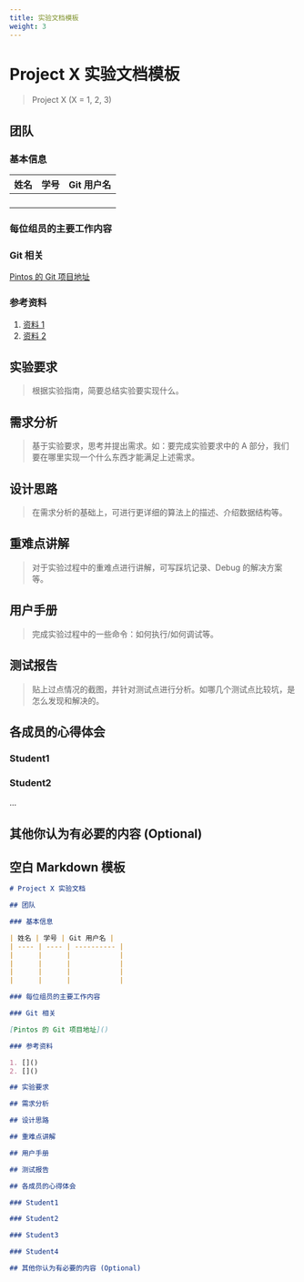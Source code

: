 ```yaml
---
title: 实验文档模板
weight: 3
---
```


# Project X 实验文档模板

> Project X (X = 1, 2, 3)

## 团队

### 基本信息

| 姓名 | 学号 | Git 用户名 |
| ---- | ---- | ---------- |
|      |      |            |
|      |      |            |
|      |      |            |
|      |      |            |

### 每位组员的主要工作内容

### Git 相关

[Pintos 的 Git 项目地址]()

### 参考资料

1. [资料 1](link1)
2. [资料 2](link2)

## 实验要求

> 根据实验指南，简要总结实验要实现什么。

## 需求分析

> 基于实验要求，思考并提出需求。如：要完成实验要求中的 A 部分，我们要在哪里实现一个什么东西才能满足上述需求。

## 设计思路

> 在需求分析的基础上，可进行更详细的算法上的描述、介绍数据结构等。

## 重难点讲解

> 对于实验过程中的重难点进行讲解，可写踩坑记录、Debug 的解决方案等。

## 用户手册

> 完成实验过程中的一些命令：如何执行/如何调试等。

## 测试报告

> 贴上过点情况的截图，并针对测试点进行分析。如哪几个测试点比较坑，是怎么发现和解决的。

## 各成员的心得体会

### Student1

### Student2

...

## 其他你认为有必要的内容 (Optional)

## 空白 Markdown 模板

```markdown
# Project X 实验文档

## 团队

### 基本信息

| 姓名 | 学号 | Git 用户名 |
| ---- | ---- | ---------- |
|      |      |            |
|      |      |            |
|      |      |            |
|      |      |            |

### 每位组员的主要工作内容

### Git 相关

[Pintos 的 Git 项目地址]()

### 参考资料

1. []()
2. []()

## 实验要求

## 需求分析

## 设计思路

## 重难点讲解

## 用户手册

## 测试报告

## 各成员的心得体会

### Student1

### Student2

### Student3

### Student4

## 其他你认为有必要的内容 (Optional)
```
